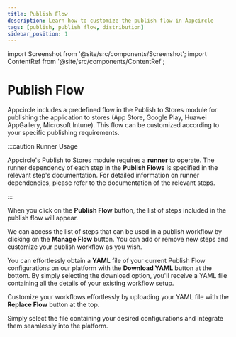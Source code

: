 ```yaml
---
title: Publish Flow
description: Learn how to customize the publish flow in Appcircle
tags: [publish, publish flow, distribution]
sidebar_position: 1
---
```


import Screenshot from '@site/src/components/Screenshot';
import ContentRef from '@site/src/components/ContentRef';

# Publish Flow

Appcircle includes a predefined flow in the Publish to Stores module for publishing the application to stores (App Store, Google Play, Huawei AppGallery, Microsoft Intune). This flow can be customized according to your specific publishing requirements.

:::caution Runner Usage

Appcircle's Publish to Stores module requires a **runner** to operate. The runner dependency of each step in the **Publish Flows** is specified in the relevant step's documentation. For detailed information on runner dependencies, please refer to the documentation of the relevant steps.

:::

<Screenshot url='https://cdn.appcircle.io/docs/assets/7140-17.png' />

When you click on the **Publish Flow** button, the list of steps included in the publish flow will appear.

<Screenshot url='https://cdn.appcircle.io/docs/assets/publish-flow-w.png' />

We can access the list of steps that can be used in a publish workflow by clicking on the **Manage Flow** button. You can add or remove new steps and customize your publish workflow as you wish.

<Screenshot url='https://cdn.appcircle.io/docs/assets/BE5764-flow1.png' />

You can effortlessly obtain a **YAML** file of your current Publish Flow configurations on our platform with the **Download YAML** button at the bottom.
By simply selecting the download option, you'll receive a YAML file containing all the details of your existing workflow setup.

<Screenshot url='https://cdn.appcircle.io/docs/assets/BE5764-flow3.png' />

Customize your workflows effortlessly by uploading your YAML file with the **Replace Flow** button at the top.

<Screenshot url='https://cdn.appcircle.io/docs/assets/BE5764-flow4.png' />

Simply select the file containing your desired configurations and integrate them seamlessly into the platform.

<Screenshot url='https://cdn.appcircle.io/docs/assets/publish-upload-workflow.png' />
